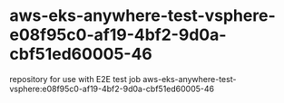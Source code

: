 # aws-eks-anywhere-test-vsphere-e08f95c0-af19-4bf2-9d0a-cbf51ed60005-46
repository for use with E2E test job aws-eks-anywhere-test-vsphere:e08f95c0-af19-4bf2-9d0a-cbf51ed60005-46
